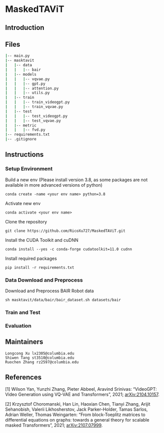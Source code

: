 # MaskedTAViT

## Introduction

## Files
```bash
|-- main.py
|-- masktavit
|   |-- data
|   |   |-- bair
|   |-- models
|   |   |-- vqvae.py
|   |   |-- gpt.py
|   |   |-- attention.py
|   |   |-- utils.py
|   |-- train
|   |   |-- train_videogpt.py
|   |   |-- train_vqvae.py
|   |-- test
|   |   |-- test_videogpt.py
|   |   |-- test_vqvae.py
|   |-- metric
|   |   |-- fvd.py
|-- requirements.txt
|-- .gitignore
```

## Instructions

### Setup Environment
Build a new env (Please install version 3.8, as some packages are not available in more advanced versions of python)
```
conda create -name <your env name> python=3.8
```
Activate new env
```
conda activate <your env name>
```
Clone the repository
```
git clone https://github.com/RicoXu727/MaskedTAViT.git
```

Install the CUDA Toolkit and cuDNN  
```
conda install --yes -c conda-forge cudatoolkit=11.0 cudnn
```

Install required packages
```
pip install -r requirements.txt
```

### Data Download and Preprocess
Download and Preprocess BAIR Robot data 
```
sh masktavit/data/bair/bair_dataset.sh datasets/bair
```


### Train and Test

### Evaluation

## Maintainers
```
Longcong Xu lx2305@columbia.edu
Shiwen Tang st3510@columbia.edu
Ruochen Zhang rz2597@columbia.edu
```

## References
[1] Wilson Yan, Yunzhi Zhang, Pieter Abbeel, Aravind Srinivas: “VideoGPT: Video Generation using VQ-VAE and Transformers”, 2021; <a href='http://arxiv.org/abs/2104.10157'>arXiv:2104.10157</a>.

[2] Krzysztof Choromanski, Han Lin, Haoxian Chen, Tianyi Zhang, Arijit Sehanobish, Valerii Likhosherstov, Jack Parker-Holder, Tamas Sarlos, Adrian Weller, Thomas Weingarten: “From block-Toeplitz matrices to differential equations on graphs: towards a general theory for scalable masked Transformers”, 2021; <a href='http://arxiv.org/abs/2107.07999'>arXiv:2107.07999</a>.

